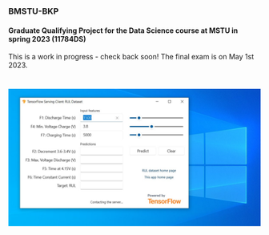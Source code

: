 ### BMSTU-BKP
#### Graduate Qualifying Project for the Data Science course at MSTU in spring 2023 (11784DS)

This is a work in progress - check back soon! The final exam is on May 1st 2023.

#

![Screen shot](tfs_client_screen.jpg)
